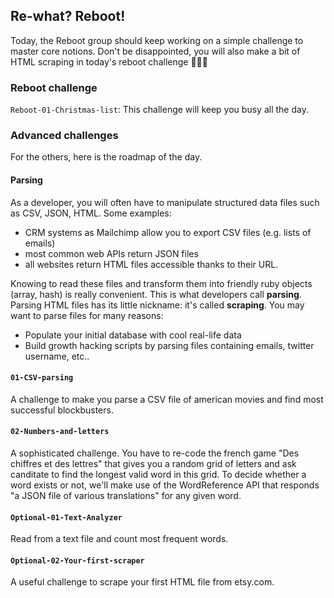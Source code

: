 ## Re-what? Reboot!

Today, the Reboot group should keep working on a simple challenge to master core notions. Don't be disappointed, you will also make a bit of HTML scraping in today's reboot challenge 🚀🚀🚀

### Reboot challenge

`Reboot-01-Christmas-list`: This challenge will keep you busy all the day.

### Advanced challenges

For the others, here is the roadmap of the day.

#### Parsing

As a developer, you will often have to manipulate structured data files such as CSV, JSON, HTML. Some examples:

- CRM systems as Mailchimp allow you to export CSV files (e.g. lists of emails)
- most common web APIs return JSON files
- all websites return HTML files accessible thanks to their URL.

Knowing to read these files and transform them into friendly ruby objects (array, hash) is really convenient. This is what developers call **parsing**. Parsing HTML files has its little nickname: it's called **scraping**. You may want to parse files for many reasons:

- Populate your initial database with cool real-life data
- Build growth hacking scripts by parsing files containing emails, twitter username, etc..

#### `01-CSV-parsing`

A challenge to make you parse a CSV file of american movies and find most successful blockbusters.

#### `02-Numbers-and-letters`

A sophisticated challenge. You have to re-code the french game "Des chiffres et des lettres" that gives you a random grid of letters and ask canditate to find the longest valid word in this grid. To decide whether a word exists or not, we'll make use of the WordReference API that responds "a JSON file of various translations" for any given word.

#### `Optional-01-Text-Analyzer`

Read from a text file and count most frequent words.

#### `Optional-02-Your-first-scraper`

A useful challenge to scrape your first HTML file from etsy.com.
